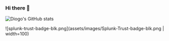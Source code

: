 ### Hi there 👋

![Diogo's GitHub stats](https://github-readme-stats.vercel.app/api?username=diogofgm)

![splunk-trust-badge-blk.png](assets/images/Splunk-Trust-badge-blk.png | width=100)


